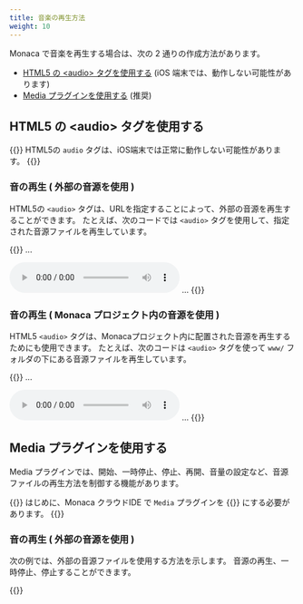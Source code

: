 ```yaml
---
title: 音楽の再生方法
weight: 10
---
```


Monaca で音楽を再生する場合は、次の 2 通りの作成方法があります。

-   [HTML5 の &lt;audio&gt; タグを使用する](#html5-の-lt-audio-gt-タグを使用する) (iOS 端末では、動作しない可能性があります)
-   [Media プラグインを使用する](#media-プラグインを使用する) (推奨)

## HTML5 の &lt;audio&gt; タグを使用する

{{<note>}}
HTML5の <code>audio</code> タグは、iOS端末では正常に動作しない可能性があります。
{{</note>}}

### 音の再生 ( 外部の音源を使用 )

HTML5の `<audio>` タグは、URLを指定することによって、外部の音源を再生することができます。
たとえば、次のコードでは `<audio>` タグを使用して、指定された音源ファイルを再生しています。

{{<highlight html>}}
...
<body>
  <!-- Play the music when the Play control is pressed -->
  <audio src="External audio URL" controls></audio>
  <!-- The music is played as soon as the application is loaded -->
  <!-- <audio src="External audio URL" autoplay></audio> -->
</body>
...
{{</highlight>}}

### 音の再生 ( Monaca プロジェクト内の音源を使用 )

HTML5 `<audio>` タグは、Monacaプロジェクト内に配置された音源を再生するためにも使用できます。
たとえば、次のコードは `<audio>` タグを使って `www/` フォルダの下にある音源ファイルを再生しています。

{{<highlight html>}}
...
<body>
  <!-- Play the music when the Play control is pressed -->
  <audio src="sample.mp3" controls></audio>
  <!-- The music is played as soon as the application is loaded -->
  <!-- <audio src="sample.mp3" autoplay></audio> -->
</body>
...
{{</highlight>}}

## Media プラグインを使用する

Media プラグインでは、開始、一時停止、停止、再開、音量の設定など、音源ファイルの再生方法を制御する機能があります。

{{<note>}}
    はじめに、Monaca クラウドIDE で <code>Media</code> プラグインを {{<link href="/ja/products_guide/monaca_ide/dependencies/cordova_plugin/#cordova-プラグイン-のインポート" title="有効">}} にする必要があります。
{{</note>}}

### 音の再生 ( 外部の音源を使用 )

次の例では、外部の音源ファイルを使用する方法を示します。
音源の再生、一時停止、停止することができます。

{{<highlight html>}}
<!DOCTYPE HTML>
<html>
<head>
    <meta charset="utf-8">
    <meta name="viewport" content="width=device-width, initial-scale=1, maximum-scale=1, user-scalable=no">
    <meta http-equiv="Content-Security-Policy" content="default-src * data: gap: https://ssl.gstatic.com; style-src * 'unsafe-inline'; script-src * 'unsafe-inline' 'unsafe-eval'">
    <script src="components/loader.js"></script>
    <link rel="stylesheet" href="components/loader.css">
    <link rel="stylesheet" href="css/style.css">
    <script>
        var media = null;
        var mediaTimer = null;
        var srcFile = "External audio URL";

        document.addEventListener("deviceready", onDeviceReady, false);
        function onDeviceReady() {
            console.log("ready");
            media = new Media (srcFile , onSuccess, onError);
        }

        function playSound(){
            // play the media file one time.
            media.play({numberOfLoops: 0});
            // start the timer
            if (mediaTimer == null) {
                mediaTimer = setInterval(function() {
                    // Return a current playback position
                    media.getCurrentPosition(
                        //A Callback function if it's success
                        function(position) {
                            if (position > -1) {
                                //If the playback stops at "-0.001" position, set the timer to 0.
                                if(position == -0.001){
                                    position = 0;
                                }
                                setAudioPosition((position) + " sec");
                            }
                        },
                        //A callback function in case of failure
                        function(error) {
                            console.log("Error getting pos=" + error);
                            setAudioPosition("Error: " + error);
                        }
                    );
                }, 1000);
            }
        }

        function pauseSound(){
            if (media) {
                media.pause();
            }
        }

        function stopSound(){
            if (media) {
                media.stop();
            }
        }

        function setAudioPosition(position) {
            document.getElementById('audio_position').innerHTML = position;
        }

        function onSuccess(){
            console.log("Successfully initialize a media file.");
        }

        function onError(error){
            console.log("Failed to initialize a media file. [ Error code: " + error.code + ", Error message: " + error.message + "]");
        }
    </script>
</head>
<body style="text-align: center">
    <h1>Playing Sound</h1>
    <button onclick="playSound()">Play</button>
    <button onclick="pauseSound()">Pause</button>
    <button onclick="stopSound()">Stop</button><br />
    <p id="audio_position"></p>
</body>
</html>
{{</highlight>}}

### 音の再生 ( Monaca プロジェクト内の音源を使用 )

次の例では、`www/` フォルダの下にある音源ファイルの使い方を示します。
音源の再生、一時停止、停止することができます。

{{<highlight html>}}
<!DOCTYPE HTML>
<html>
<head>
    <meta charset="utf-8">
    <meta name="viewport" content="width=device-width, initial-scale=1, maximum-scale=1, user-scalable=no">
    <meta http-equiv="Content-Security-Policy" content="default-src * data: gap: https://ssl.gstatic.com; style-src * 'unsafe-inline'; script-src * 'unsafe-inline' 'unsafe-eval'">
    <script src="components/loader.js"></script>
    <link rel="stylesheet" href="components/loader.css">
    <link rel="stylesheet" href="css/style.css">
    <script>
        var media = null;
        var mediaTimer = null;
        var srcFile = "test.mp3";

        document.addEventListener("deviceready", onDeviceReady, false);
        function onDeviceReady() {
            console.log("ready");
            media = new Media (getPath() + srcFile , onSuccess, onError);
        }

        function getPath() {
            var str = location.pathname;
            var i = str.lastIndexOf('/');
            return str.substring(0,i+1);
        }

        function playSound(){
            // play the media file one time.
            media.play({numberOfLoops: 0});
            // start the timer
            if (mediaTimer == null) {
                mediaTimer = setInterval(function() {
                    // Return a current playback position
                    media.getCurrentPosition(
                        //A Callback function if it's success
                        function(position) {
                            if (position > -1) {
                                //If the playback stops at "-0.001" position, set the timer to 0.
                                if(position == -0.001){
                                    position = 0;
                                }
                                setAudioPosition((position) + " sec");
                            }
                        },
                        //A callback function in case of failure
                        function(error) {
                            console.log("Error getting pos=" + error);
                            setAudioPosition("Error: " + error);
                        }
                    );
                }, 1000);
            }
        }

        function pauseSound(){
            if (media) {
                media.pause();
            }
        }

        function stopSound(){
            if (media) {
                media.stop();
            }
        }

        function setAudioPosition(position) {
            document.getElementById('audio_position').innerHTML = position;
        }

        function onSuccess(){
            console.log("Successfully initialize a media file.");
        }

        function onError(error){
            console.log("Failed to initialize a media file. [ Error code: " + error.code + ", Error message: " + error.message + "]");
        }
    </script>
</head>
<body style="text-align: center">
    <h1>Playing Sound</h1>
    <button onclick="playSound()">Play</button>
    <button onclick="pauseSound()">Pause</button>
    <button onclick="stopSound()">Stop</button><br />
    <p id="audio_position"></p>
</body>
</html>
{{</highlight>}}